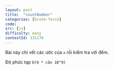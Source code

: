```yaml
---
layout: post
title:  "countNumber"
categories: [brute-force]
code: 
src: [js]
difficulty: easy
contestId: 131176
---
```


Bài này chỉ vết các ước của `x` rồi kiểm tra với đếm.

Độ phức tạp `O(9 * căn 10^9)`
